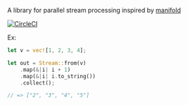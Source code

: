 A library for parallel stream processing inspired by [manifold](https://github.com/aleph-io/manifold)

[![CircleCI](https://circleci.com/gh/bunker-inspector/metro.svg?style=svg)](https://circleci.com/gh/bunker-inspector/metro)

Ex:
```rust
let v = vec![1, 2, 3, 4];

let out = Stream::from(v)
    .map(&|i| i + 1)
    .map(&|i| i.to_string())
    .collect();

// => ["2", "3", "4", "5"]
```
